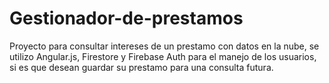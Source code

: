 # Gestionador-de-prestamos
Proyecto para consultar intereses de un prestamo con datos en la nube, se utilizo Angular.js, Firestore y Firebase Auth para el manejo de los usuarios, si es que desean guardar su prestamo para una consulta futura. 
